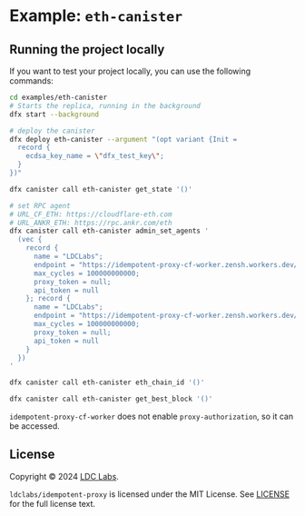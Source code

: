 # Example: `eth-canister`

## Running the project locally

If you want to test your project locally, you can use the following commands:

```bash
cd examples/eth-canister
# Starts the replica, running in the background
dfx start --background

# deploy the canister
dfx deploy eth-canister --argument "(opt variant {Init =
  record {
    ecdsa_key_name = \"dfx_test_key\";
  }
})"

dfx canister call eth-canister get_state '()'

# set RPC agent
# URL_CF_ETH: https://cloudflare-eth.com
# URL_ANKR_ETH: https://rpc.ankr.com/eth
dfx canister call eth-canister admin_set_agents '
  (vec {
    record {
      name = "LDCLabs";
      endpoint = "https://idempotent-proxy-cf-worker.zensh.workers.dev/URL_CF_ETH";
      max_cycles = 100000000000;
      proxy_token = null;
      api_token = null
    }; record {
      name = "LDCLabs";
      endpoint = "https://idempotent-proxy-cf-worker.zensh.workers.dev/URL_ANKR_ETH";
      max_cycles = 100000000000;
      proxy_token = null;
      api_token = null
    }
  })
'

dfx canister call eth-canister eth_chain_id '()'

dfx canister call eth-canister get_best_block '()'
```

`idempotent-proxy-cf-worker` does not enable `proxy-authorization`, so it can be accessed.

## License
Copyright © 2024 [LDC Labs](https://github.com/ldclabs).

`ldclabs/idempotent-proxy` is licensed under the MIT License. See [LICENSE](../../LICENSE-MIT) for the full license text.